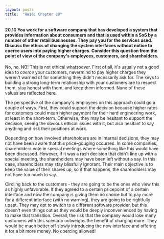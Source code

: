 ```yaml
---
layout: posts
title:  "HW16: Chapter 20"
---
```

#### 20.10 You work for a software company that has developed a system that provides information about consumers and that is used within a SoS by a number of other retail businesses. They pay you for the services used. Discuss the ethics of changing the system interfaces without notice to coerce users into paying higher charges. Consider this question from the point of view of the company's employees, customers, and shareholders.

No, no, NO! This is not ethical whatsoever. First of all, it's usually not a good idea to *coerce* your customers, nevermind to pay higher charges they weren't warned of for something they didn't necessarily ask for. The keys to building a strong long-term relationship with your customers are to respect them, stay honest with them, and keep them informed. None of these values are reflected here.

The perspective of the company's employees on this approach could go a couple of ways. First, they could support the decision because higher rates for customers could mean higher payment for their hard engineering work, at least in the short-term. Otherwise, they may be hesitant to support the decision, seeing the obvious ethical issues with it, but also hesitant to say anything and risk their positions at work. 

Depending on how involved shareholders are in internal decisions, they may not have been aware that this price-gouging occurred. In some companies, shareholders vote in special meetings where something like this would have been discussed. However, if it was a rash decision that didn't line up with a special meeting, the shareholders may have been left without a say. In this case, shareholders may stay blissfully ignorant. Their main objective is to keep the value of their shares up, so if that happens, the shareholders may not have too much to say.

Circling back to the customers - they are going to be the ones who view this as highly unfavorable. If they agreed to a certain pricepoint of a certain interface and now the company is giving them no choice but to pay more for a different interface (with no warning), they are going to be rightfully upset. They may opt to switch to a different software provider, but this doesn't even things out as they would be deeply inconvenienced by having to make that transition. Overall, the risk that the company would lose many customers with this scenario outweighs the benefit of charging more. They would be much better off slowly introducing the new interface and offering it for a bit more money. No coercing allowed!


